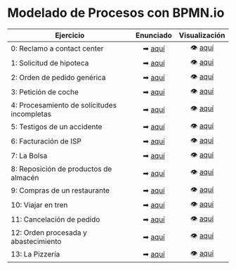# Modelado de Procesos con BPMN.io

| Ejercicio                   | Enunciado   | Visualización |
| --------                  | :---------: | :-------------: |
| 0: Reclamo a contact center | ➡ [aquí](https://github.com/RossattiSM/RPA-Generation/wiki/Introducci%C3%B3n-a-BPMN#0%EF%B8%8F%E2%83%A3-reclamo-a-contact-center-introductorio) | 👁 [aquí](https://github.com/RossattiSM/RPA-Generation/tree/main/Introducci%C3%B3n%20a%20BPMN/Im%C3%A1genes/0) |
| 1: Solicitud de hipoteca | ➡ [aquí](https://github.com/RossattiSM/RPA-Generation/wiki/Introducci%C3%B3n-a-BPMN#1%EF%B8%8F%E2%83%A3-solicitud-de-hipoteca) | 👁 [aquí](https://github.com/RossattiSM/RPA-Generation/blob/main/Introducci%C3%B3n%20a%20BPMN/Im%C3%A1genes/1%20-%20Solicitud%20de%20hipoteca.svg) |
| 2: Orden de pedido genérica | ➡ [aquí](https://github.com/RossattiSM/RPA-Generation/wiki/Introducci%C3%B3n-a-BPMN#2%EF%B8%8F%E2%83%A3-orden-de-pedido-gen%C3%A9rica) | 👁 [aquí](https://github.com/RossattiSM/RPA-Generation/blob/main/Introducci%C3%B3n%20a%20BPMN/Im%C3%A1genes/2%20-%20Orden%20de%20pedido%20gen%C3%A9rica.svg) |
| 3: Petición de coche | ➡ [aquí](https://github.com/RossattiSM/RPA-Generation/wiki/Introducci%C3%B3n-a-BPMN#3%EF%B8%8F%E2%83%A3-petici%C3%B3n-de-coche) | 👁 [aquí](https://github.com/RossattiSM/RPA-Generation/blob/main/Introducci%C3%B3n%20a%20BPMN/Im%C3%A1genes/3%20-%20Pedido%20de%20coche.svg) |
| 4: Procesamiento de solicitudes incompletas | ➡ [aquí](https://github.com/RossattiSM/RPA-Generation/wiki/Introducci%C3%B3n-a-BPMN#4%EF%B8%8F%E2%83%A3-procesamiento-de-solicitudes-incompletas) | 👁 [aquí](https://github.com/RossattiSM/RPA-Generation/blob/main/Introducci%C3%B3n%20a%20BPMN/Im%C3%A1genes/4%20-%20Procesamiento%20de%20solicitudes%20incompletas.svg) |
| 5: Testigos de un accidente | ➡ [aquí](https://github.com/RossattiSM/RPA-Generation/wiki/Introducci%C3%B3n-a-BPMN#5%EF%B8%8F%E2%83%A3-testigos-de-un-accidente) | 👁 [aquí](https://github.com/RossattiSM/RPA-Generation/blob/main/Introducci%C3%B3n%20a%20BPMN/Im%C3%A1genes/5%20-%20Testigos%20de%20un%20accidente.svg) |
| 6: Facturación de ISP | ➡ [aquí](https://github.com/RossattiSM/RPA-Generation/wiki/Introducci%C3%B3n-a-BPMN#6%EF%B8%8F%E2%83%A3-facturaci%C3%B3n-de-isp) | 👁 [aquí](https://github.com/RossattiSM/RPA-Generation/blob/main/Introducci%C3%B3n%20a%20BPMN/Im%C3%A1genes/6%20-%20Billing%20of%20ISP.svg) |
| 7: La Bolsa | ➡ [aquí](https://github.com/RossattiSM/RPA-Generation/wiki/Introducci%C3%B3n-a-BPMN#7%EF%B8%8F%E2%83%A3-la-bolsa) | 👁 [aquí](https://github.com/RossattiSM/RPA-Generation/blob/main/Introducci%C3%B3n%20a%20BPMN/Im%C3%A1genes/7%20-%20La%20bolsa.svg) |
| 8: Reposición de productos de almacén | ➡ [aquí](https://github.com/RossattiSM/RPA-Generation/wiki/Introducci%C3%B3n-a-BPMN#8%EF%B8%8F%E2%83%A3-reposici%C3%B3n-de-productos-de-almac%C3%A9n) | 👁 [aquí](https://github.com/RossattiSM/RPA-Generation/blob/main/Introducci%C3%B3n%20a%20BPMN/Im%C3%A1genes/8%20-%20%20Reposici%C3%B3n%20de%20productos%20de%20almac%C3%A9n.svg) |
| 9: Compras de un restaurante | ➡ [aquí](https://github.com/RossattiSM/RPA-Generation/wiki/Introducci%C3%B3n-a-BPMN#9%EF%B8%8F%E2%83%A3-compras-de-un-restaurante) | 👁 [aquí](https://github.com/RossattiSM/RPA-Generation/blob/main/Introducci%C3%B3n%20a%20BPMN/Im%C3%A1genes/9%20-%20Compras%20de%20un%20restaurante.svg) |
| 10: Viajar en tren | ➡ [aquí](https://github.com/RossattiSM/RPA-Generation/wiki/Introducci%C3%B3n-a-BPMN#-viajar-en-tren) | 👁 [aquí](https://github.com/RossattiSM/RPA-Generation/blob/main/Introducci%C3%B3n%20a%20BPMN/Im%C3%A1genes/10%20-%20Viajar%20en%20tren.svg) |
| 11: Cancelación de pedido | ➡ [aquí](https://github.com/RossattiSM/RPA-Generation/wiki/Introducci%C3%B3n-a-BPMN#1%EF%B8%8F%E2%83%A31%EF%B8%8F%E2%83%A3-cancelaci%C3%B3n-de-pedido) | 👁 [aquí](https://github.com/RossattiSM/RPA-Generation/blob/main/Introducci%C3%B3n%20a%20BPMN/Im%C3%A1genes/11%20-%20Cancelaci%C3%B3n%20de%20pedido.svg) |
| 12: Orden procesada y abastecimiento | ➡ [aquí](https://github.com/RossattiSM/RPA-Generation/wiki/Introducci%C3%B3n-a-BPMN#1%EF%B8%8F%E2%83%A32%EF%B8%8F%E2%83%A3-orden-procesada-y-abastecimiento) | 👁 [aquí](https://github.com/RossattiSM/RPA-Generation/blob/main/Introducci%C3%B3n%20a%20BPMN/Im%C3%A1genes/12%20-%20Orden%20procesada%20y%20abastecimiento.svg) |
| 13: La Pizzería | ➡ [aquí](https://github.com/RossattiSM/RPA-Generation/wiki/Introducci%C3%B3n-a-BPMN#1%EF%B8%8F%E2%83%A33%EF%B8%8F%E2%83%A3-la-pizzer%C3%ADa) | 👁 [aquí](https://github.com/RossattiSM/RPA-Generation/blob/main/Introducci%C3%B3n%20a%20BPMN/Im%C3%A1genes/13%20-%20La%20pizzer%C3%ADa.svg) |

